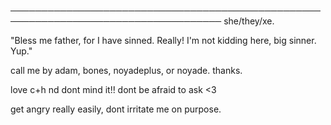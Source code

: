 ────────────────────────────────────────────────────────────────────────────────────
                                        she/they/xe.


"Bless me father, for I have sinned. Really! I'm not kidding here, big sinner. Yup."

call me by adam, bones, noyadeplus, or noyade. thanks.

love c+h nd dont mind it!! dont be afraid to ask <3

get angry really easily, dont irritate me on purpose.
